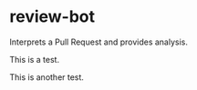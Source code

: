 # review-bot
Interprets a Pull Request and provides analysis.

This is a test.

This is another test.

